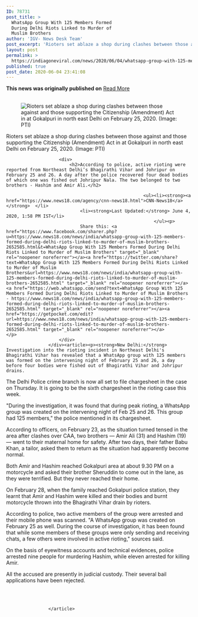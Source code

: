 ```yaml
---
ID: 78731
post_title: >
  WhatsApp Group With 125 Members Formed
  During Delhi Riots Linked to Murder of
  Muslim Brothers
author: 'IGV- News Desk Team'
post_excerpt: 'Rioters set ablaze a shop during clashes between those against and those supporting the Citizenship (Amendment) Act in at Gokalpuri in north east Delhi on February 25, 2020. (Image: PTI) According to police, active rioting were reported from Northeast Delhi’s Bhagirathi Vihar and Johripur on February 25 and 26. A day after the police recovered&hellip;'
layout: post
permalink: >
  https://indiagoneviral.com/news/2020/06/04/whatsapp-group-with-125-members-formed-during-delhi-riots-linked-to-murder-of-muslim-brothers/78731/india-gone-viral/
published: true
post_date: 2020-06-04 23:41:08
---
```

<b>This news was originally published on</b> <a href="https://www.news18.com/news/india/whatsapp-group-with-125-members-formed-during-delhi-riots-linked-to-murder-of-muslim-brothers-2652585.html" class="button purchase" rel="nofollow noopener noreferrer" target="_blank">Read More</a> <br/><br/><div>
						<div>
							<figure><img alt="Rioters set ablaze a shop during clashes between those against and those supporting the Citizenship (Amendment) Act in at Gokalpuri in north east Delhi on February 25, 2020. (Image: PTI)" src="https://images.news18.com/ibnlive/uploads/2020/02/Delhi-Violence-Deadly-Riots-Erupt-Over-CAA-Protests-2.jpg?impolicy=website&width=536&height=356" title="Rioters set ablaze a shop during clashes between those against and those supporting the Citizenship (Amendment) Act in at Gokalpuri in north east Delhi on February 25, 2020. (Image: PTI)"></img></figure><p>Rioters set ablaze a shop during clashes between those against and those supporting the Citizenship (Amendment) Act in at Gokalpuri in north east Delhi on February 25, 2020. (Image: PTI)</p>						</div>
                                              
						<div>
							<h2>According to police, active rioting were reported from Northeast Delhi’s Bhagirathi Vihar and Johripur on February 25 and 26. A day after the police recovered four dead bodies of which one was fished out Johripur Nala. The two belonged to two brothers - Hashim and Amir Ali.</h2>
																					
														<ul><li><strong><a href="https://www.news18.com/agency/cnn-news18.html">CNN-News18</a></strong>  </li>
								<li><strong>Last Updated:</strong> June 4, 2020, 1:58 PM IST</li>
															</ul><p>
								Share this: <a href="https://www.facebook.com/sharer.php?u=https://www.news18.com/news/india/whatsapp-group-with-125-members-formed-during-delhi-riots-linked-to-murder-of-muslim-brothers-2652585.html&t=WhatsApp Group With 125 Members Formed During Delhi Riots Linked to Murder of Muslim Brothers" target="_blank" rel="noopener noreferrer"></a><a href="https://twitter.com/share?text=WhatsApp Group With 125 Members Formed During Delhi Riots Linked to Murder of Muslim Brothers&url=https://www.news18.com/news/india/whatsapp-group-with-125-members-formed-during-delhi-riots-linked-to-murder-of-muslim-brothers-2652585.html" target="_blank" rel="noopener noreferrer"></a><a href="https://web.whatsapp.com/send?text=WhatsApp Group With 125 Members Formed During Delhi Riots Linked to Murder of Muslim Brothers - https://www.news18.com/news/india/whatsapp-group-with-125-members-formed-during-delhi-riots-linked-to-murder-of-muslim-brothers-2652585.html" target="_blank" rel="noopener noreferrer"></a><a href="https://getpocket.com/edit?url=https://www.news18.com/news/india/whatsapp-group-with-125-members-formed-during-delhi-riots-linked-to-murder-of-muslim-brothers-2652585.html" target="_blank" rel="noopener noreferrer"></a>							</p>
						</div>
					</div><article><p><strong>New Delhi:</strong> Investigation into the rioting incident in Northeast Delhi's Bhagirathi Vihar has revealed that a WhatsApp group with 125 members was formed on the intervening night of February 25 and 26, a day before four bodies were fished out of Bhagirathi Vihar and Johripur drains.
</p><p>The Delhi Police crime branch is now all set to file chargesheet in the case on Thursday. It is going to be the sixth chargesheet in the rioting case this week.
</p><figure></figure><p>"During the investigation, it was found that during peak rioting, a WhatsApp group was created on the intervening night of Feb 25 and 26. This group had 125 members," the police mentioned in its chargesheet.
</p><p>According to officers, on February 23, as the situation turned tensed in the area after clashes over CAA, two brothers — Amir Ali (31) and Hashim (19) — went to their maternal home for safety. After two days, their father Babu Khan, a tailor, asked them to return as the situation had apparently become normal.
</p><p>Both Amir and Hashim reached Gokalpuri area at about 9.30 PM on a motorcycle and asked their brother Sheruddin to come out in the lane, as they were terrified. But they never reached their home.
</p><p>On February 28, when the family reached Gokalpuri police station, they learnt that Amir and Hashim were killed and their bodies and burnt motorcycle thrown into the Bhagirathi Vihar drain by rioters.
</p><p>According to police, two active members of the group were arrested and their mobile phone was scanned. "A WhatsApp group was created on February 25 as well. During the course of investigation, it has been found that while some members of these groups were only sending and receiving chats, a few others were involved in active rioting," sources said. 
</p><p>On the basis of eyewitness accounts and technical evidences, police arrested nine people for murdering Hashim, while eleven arrested for killing Amir.
</p><p>All the accused are presently in judicial custody. Their several bail applications have been rejected.</p>	
					<br></br>

					</article>